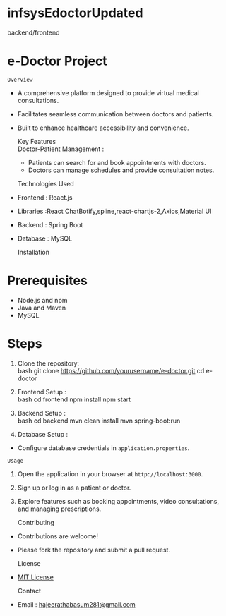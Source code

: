 # infsysEdoctorUpdated
backend/frontend
# e-Doctor Project  

    Overview    
- A comprehensive platform designed to provide virtual medical consultations.  
- Facilitates seamless communication between doctors and patients.  
- Built to enhance healthcare accessibility and convenience.  

    Key Features    
   Doctor-Patient Management  :  
   - Patients can search for and book appointments with doctors.  
   - Doctors can manage schedules and provide consultation notes.  

    Technologies Used    
-   Frontend  : React.js
-   Libraries :React ChatBotify,spline,react-chartjs-2,Axios,Material UI
-   Backend  : Spring Boot  
-   Database  : MySQL   

    Installation    

#  Prerequisites  
- Node.js and npm  
- Java and Maven  
- MySQL  

#  Steps  
1. Clone the repository:  
     bash
   git clone https://github.com/yourusername/e-doctor.git
   cd e-doctor
       
2.   Frontend Setup  :  
     bash
   cd frontend
   npm install
   npm start
       
3.   Backend Setup  :  
     bash
   cd backend
   mvn clean install
   mvn spring-boot:run
       

4.   Database Setup  :  
   - Configure database credentials in `application.properties`.  

    Usage    
1. Open the application in your browser at `http://localhost:3000`.  
2. Sign up or log in as a patient or doctor.  
3. Explore features such as booking appointments, video consultations, and managing prescriptions.  

    Contributing    
- Contributions are welcome!  
- Please fork the repository and submit a pull request.  

    License    
- [MIT License](LICENSE)  

    Contact    
-   Email  : hajeerathabasum281@gmail.com 
    

